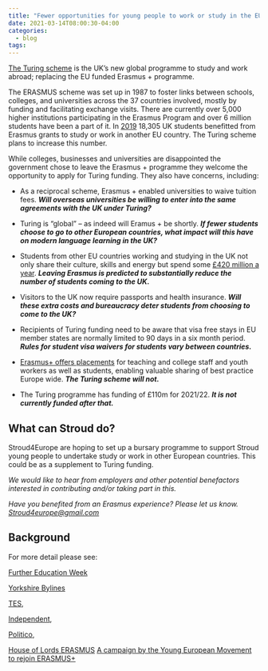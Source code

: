 ```yaml
---
title: "Fewer opportunities for young people to work or study in the EU"
date: 2021-03-14T08:00:30-04:00
categories:
  - blog
tags:
---
```


[The Turing scheme](https://www.turing-scheme.org.uk/) is the UK’s new global
programme to study and work abroad; replacing the EU funded Erasmus +
programme.

The ERASMUS scheme was set up in 1987 to foster links between schools, colleges, and universities across the 37 countries involved, mostly by funding and facilitating exchange visits. There are currently over 5,000 higher institutions participating in the Erasmus Program  and over 6 million students have been a part of it. In
[2019](https://ec.europa.eu/assets/eac/factsheets/factsheet-uk-2019_en.html)
18,305 UK students benefitted from Erasmus grants to study or work in
another EU country. The Turing scheme plans to increase this number.

While colleges, businesses and universities are disappointed the
government chose to leave the Erasmus + programme they welcome the
opportunity to apply for Turing funding. They also have concerns,
including:

  - As a reciprocal scheme, Erasmus + enabled universities to waive
    tuition fees. ***Will overseas universities be willing to enter into
    the same agreements with the UK under Turing?***

  - Turing is “global” – as indeed will Eramus + be shortly. ***If fewer
    students choose to go to other European countries, what impact will
    this have on modern language learning in the UK?***

  - Students from other EU countries working and studying in the UK not
    only share their culture, skills and energy but spend some
    [£420 million a
    year](https://www.universitiesuk.ac.uk/news/Pages/Losing-study-abroad-scheme-would-blow-a-hole-in-UK-economic-prospects.aspx).
    ***Leaving Erasmus is predicted to substantially reduce the number of
    students coming to the UK.***

  - Visitors to the UK now require passports and health insurance. ***Will
    these extra costs and bureaucracy deter students from choosing to
    come to the UK?***

  - Recipients of Turing funding need to be aware that visa free stays
    in EU member states are normally limited to 90 days in a six month
    period. ***Rules for student visa waivers for students vary between
    countries.***

  - [Erasmus+ offers
    placements](https://ec.europa.eu/programmes/erasmus-plus/opportunities/overview_en#tab-1-0)
    for teaching and college staff and youth workers as well as
    students, enabling valuable sharing of best practice Europe wide.
    ***The Turing scheme will not.***

  - The Turing programme has funding of £110m for 2021/22. ***It is not
    currently funded after that.***

## What can Stroud do?

Stroud4Europe are hoping to set up a bursary programme to support Stroud young
people to undertake study or work in other European countries. This could be as
a supplement to Turing funding.

*We would like to hear from employers and other
potential benefactors interested in contributing and/or taking part in this.*

*Have you benefited from an Erasmus experience? Please let us know.
    Stroud4europe@gmail.com*


## Background

For more detail please see:

[Further Education Week](https://feweek.co.uk/2021/03/09/the-turing-scheme-has-big-boots-to-fill/)

[Yorkshire Bylines](https://yorkshirebylines.co.uk/exiting-erasmus-is-an-avoidable-mistake/)   

[TES](https://www.tes.com/news/brexit-student-exchange-why-turing-scheme-no-replacement-erasmus),   

[Independent](https://www.independent.co.uk/news/uk/politics/erasmus-study-exchange-scheme-tuition-travel-b1814641.html),   

[Politico](https://www.politico.eu/article/uk-unlikely-to-participate-in-erasmus-post-brexit/),   

[House of Lords ERASMUS](https://publications.parliament.uk/pa/ld201719/ldselect/ldeucom/283/283.pdf)
[A campaign by the Young European Movement to rejoin ERASMUS+](https://www.yem.org.uk/erasmus)
